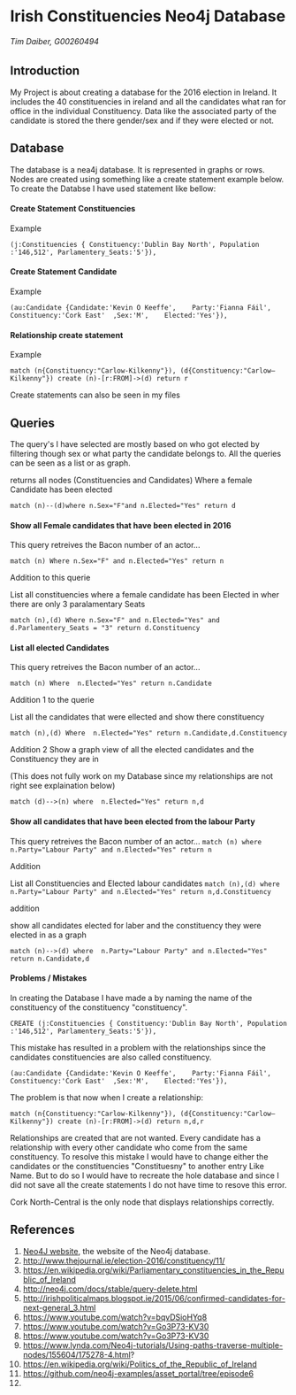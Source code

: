 # Irish Constituencies Neo4j Database
###### Tim Daiber, G00260494

## Introduction
My Project is about creating a database for the 2016 election in Ireland.
It includes the 40 constituencies in ireland and all the candidates what ran for office in the individual 
Constituency.
Data like the associated party of the candidate is stored the there gender/sex and if they were elected or not.



## Database
The database is a nea4j database. It is represented in graphs or rows.
Nodes are created using something like a create statement example below.
To create the Databse I have used statement like bellow:

#### Create Statement Constituencies

Example

```(j:Constituencies { Constituency:'Dublin Bay North', Population :'146,512', Parlamentery_Seats:'5'}),```

#### Create Statement Candidate

Example

```(au:Candidate {Candidate:'Kevin O Keeffe',    Party:'Fianna Fáil',    Constituency:'Cork East'  ,Sex:'M',    Elected:'Yes'}),```

#### Relationship create statement

Example

```match (n{Constituency:"Carlow-Kilkenny"}), (d{Constituency:"Carlow–Kilkenny"}) create (n)-[r:FROM]->(d) return r```

Create statements can also be seen in my files
## Queries

The query's I have selected are mostly based on who got elected by filtering though sex or what party the candidate
belongs to.
All the queries can be seen as a list or as graph.

returns all nodes (Constituencies and Candidates) Where a female Candidate has been elected

```match (n)--(d)where n.Sex="F"and n.Elected="Yes" return d```

#### Show all Female candidates that have been elected in 2016
This query retreives the Bacon number of an actor...

```match (n) Where n.Sex="F" and n.Elected="Yes" return n```

Addition to this querie

List all constituencies where a female candidate has been Elected in wher there are only 3 paralamentary Seats

```match (n),(d) Where n.Sex="F" and n.Elected="Yes" and d.Parlamentery_Seats = "3" return d.Constituency```

#### List all elected Candidates 
This query retreives the Bacon number of an actor...

```match (n) Where  n.Elected="Yes" return n.Candidate```

Addition 1 to the querie

List all the candidates that were ellected and show there constituency

```match (n),(d) Where  n.Elected="Yes" return n.Candidate,d.Constituency```

Addition 2
Show a graph view of all the elected candidates and the Constituency they are in

(This does not fully work on my Database since my relationships are not right see explaination below)

```match (d)-->(n) where  n.Elected="Yes" return n,d```

#### Show all candidates that have been elected from the labour Party
This query retreives the Bacon number of an actor...
```match (n) where  n.Party="Labour Party" and n.Elected="Yes" return n```

Addition

List all Constituencies and Elected labour candidates
```match (n),(d) where  n.Party="Labour Party" and n.Elected="Yes" return n,d.Constituency```

addition

show all candidates elected for laber and the constituency they were elected in as a graph

```match (n)-->(d) where  n.Party="Labour Party" and n.Elected="Yes" return n.Candidate,d```
#### Problems / Mistakes
In creating the Database I have made a by naming the name of the constituency of the constituency "constituency".

```CREATE (j:Constituencies { Constituency:'Dublin Bay North', Population :'146,512', Parlamentery_Seats:'5'}),```


This mistake has resulted in a problem with the relationships since the candidates constituencies are also called constituency.

```(au:Candidate {Candidate:'Kevin O Keeffe',    Party:'Fianna Fáil',    Constituency:'Cork East'  ,Sex:'M',    Elected:'Yes'}),```

The problem is that now when I create a relationship:

```match (n{Constituency:"Carlow-Kilkenny"}), (d{Constituency:"Carlow–Kilkenny"}) create (n)-[r:FROM]->(d) return n,d,r```

Relationships are created that are not wanted. Every candidate has a relationship with every other candidate  who come from the same 
constituency.
To resolve this mistake I would have to change either the candidates or the constituencies "Constituesny" to another entry
Like Name.
But to do so I would have to recreate the hole database and since I did not save all the create statements I do not have time to resove this error.

Cork North-Central is the only node that displays relationships correctly.

## References
1. [Neo4J website](http://neo4j.com/), the website of the Neo4j database.
2. http://www.thejournal.ie/election-2016/constituency/11/
3. https://en.wikipedia.org/wiki/Parliamentary_constituencies_in_the_Republic_of_Ireland
4. http://neo4j.com/docs/stable/query-delete.html
5. http://irishpoliticalmaps.blogspot.ie/2015/06/confirmed-candidates-for-next-general_3.html
6. https://www.youtube.com/watch?v=bqvDSioHYq8
7. https://www.youtube.com/watch?v=Go3P73-KV30
8. https://www.youtube.com/watch?v=Go3P73-KV30
9. https://www.lynda.com/Neo4j-tutorials/Using-paths-traverse-multiple-nodes/155604/175278-4.html?
10. https://en.wikipedia.org/wiki/Politics_of_the_Republic_of_Ireland
11. https://github.com/neo4j-examples/asset_portal/tree/episode6
12. 
